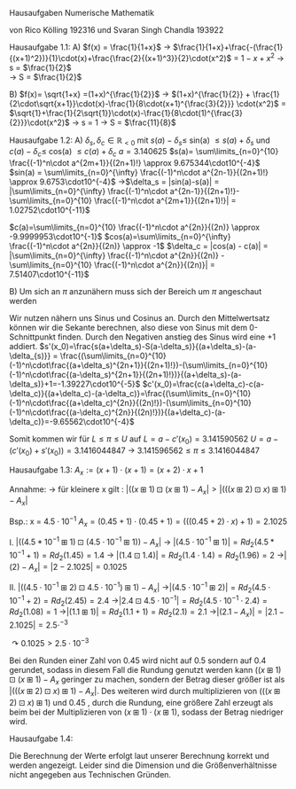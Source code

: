  Hausaufgaben Numerische Mathematik 

von Rico Kölling 192316 und Svaran Singh Chandla 193922

Hausaufgabe 1.1:
A) $f(x) = \frac{1}{1+x}$ 
-> $\frac{1}{1+x}+\frac{-(\frac{1}{(x+1)^2})}{1}\cdot(x)+\frac{\frac{2}{(x+1)^3}}{2}\cdot(x^2)$ 
= $1 - x + x^2$ 
-> s = $\frac{1}{2}$   
-> S = $\frac{1}{2}$

B) $f(x)= \sqrt{1+x} =(1+x)^{\frac{1}{2}}$ 
-> $(1+x)^{\frac{1}{2}} + \frac{1}{2\cdot\sqrt{x+1}}\cdot(x)-\frac{1}{8\cdot(x+1)^{\frac{3}{2}}} \cdot(x^2)$
= $\sqrt{1}+\frac{1}{2\sqrt{1}}\cdot(x)-\frac{1}{8\cdot(1)^{\frac{3}{2}}}\cdot(x^2)$
-> s = 1 
-> S = $\frac{11}{8}$

Hausaufgabe 1.2:
A) $\delta_s, \delta_c \in \mathbb{R}_{<0}$ mit $s(a)-\delta_s\leq$ sin(a) $\leq s(a)+\delta_s$
						und $c(a) - \delta_c \leq$ cos(a) $\leq c(a)+\delta_c$
$a=3.140625$
$s(a)= \sum\limits_{n=0}^{10} \frac{(-1)^n\cdot a^{2m+1}}{(2n+1)!} \approx 9.675344\cdot10^{-4}$  
$sin(a) = \sum\limits_{n=0}^{\infty} \frac{(-1)^n\cdot a^{2n-1}}{(2n+1)!} \approx 9.6753\cdot10^{-4}$
->$\delta_s = |sin(a)-s(a)| =  |\sum\limits_{n=0}^{\infty} \frac{(-1)^n\cdot a^{2n-1}}{(2n+1)!}-\sum\limits_{n=0}^{10} \frac{(-1)^n\cdot a^{2m+1}}{(2n+1)!}| = 1.02752\cdot10^{-11}$

$c(a)=\sum\limits_{n=0}^{10} \frac{(-1)^n\cdot a^{2n}}{(2n)} \approx -9.9999953\cdot10^{-1}$
$cos(a)=\sum\limits_{n=0}^{\infty} \frac{(-1)^n\cdot a^{2n}}{(2n)} \approx -1$
$\delta_c = |cos(a) - c(a)| = |\sum\limits_{n=0}^{\infty} \frac{(-1)^n\cdot a^{2n}}{(2n)} - \sum\limits_{n=0}^{10} \frac{(-1)^n\cdot a^{2n}}{(2n)}| = 7.51407\cdot10^{-11}$

B) Um sich an $\pi$ anzunähern muss sich der Bereich um $\pi$ angeschaut werden 

Wir nutzen nähern uns Sinus und Cosinus an. Durch den Mittelwertsatz können wir die Sekante berechnen, also diese von Sinus mit dem 0-Schnittpunkt finden.
Durch den Negativen anstieg des Sinus wird eine $+1$ addiert. 
$s'(x_0)=\frac{s(a+\delta_s)-S(a-\delta_s)}{(a+\delta_s)-(a-\delta_{s)}} = \frac{(\sum\limits_{n=0}^{10}(-1)^n\cdot\frac{(a+\delta_s)^{2n+1}}{(2n+1)!})-(\sum\limits_{n=0}^{10}(-1)^n\cdot\frac{(a-\delta_s)^{2n+1}}{(2n+1)!})}{(a+\delta_s)-(a-\delta_s)}+1=-1.39227\cdot10^{-5}$
$c'(x_0)=\frac{c(a+\delta_c)-c(a-\delta_c)}{(a+\delta_c)-(a-\delta_c)}=\frac{(\sum\limits_{n=0}^{10}(-1)^n\cdot\frac{(a+\delta_c)^{2n}}{(2n)!})-(\sum\limits_{n=0}^{10}(-1)^n\cdot\frac{(a-\delta_c)^{2n}}{(2n)!})}{(a+\delta_c)-(a-\delta_c)}=-9.65562\cdot10^{-4}$

Somit kommen wir für $L\leq\pi\leq U$ auf 
$L=a-c'(x_0)=3.141590562$
$U=a-(c'(x_0)+s'(x_0))=3.1416044847$
-> $3.141596562\leq\pi\leq3.1416044847$
<div style="page-break-after: always;"></div>

Hausaufgabe 1.3:
$A_x := (x+1)\cdot(x+1)=(x+2)\cdot x+1$

Annahme: 
-> für kleinere x gilt : $|((x \boxplus 1) \boxdot (x \boxplus 1) - A_x|> |(((x \boxplus2)\boxdot x)\boxplus1)-A_x|$

Bsp.: x = $4.5\cdot10^{-1}$
$A_x =(0.45+1)\cdot(0.45+1)=(((0.45+2)\cdot x)+1)=2.1025$

I. $|((4.5*10^{-1}\boxplus1)\boxdot(4.5\cdot10^{-1}\boxplus1))-A_x|$
-> $|(4.5\cdot10^{-1}\boxplus1)|=Rd_2(4.5*10^{-1}+1)=Rd_2(1.45)=1.4$
-> $|(1.4\boxdot1.4)|=Rd_2(1.4\cdot1.4)=Rd_2(1.96)=2$
->$|(2)-A_x|= |2-2.1025|=0.1025$

II. $|((4.5\cdot10^{-1}\boxplus 2)\boxdot4.5\cdot10^{-1})\boxplus1)-A_x|$
->$|(4.5\cdot10^{-1}\boxplus2)|=Rd_2(4.5\cdot10^{-1}+2)=Rd_2(2.45)=2.4$
->$|2.4\boxdot4.5\cdot10^{-1}|=Rd_2(4.5\cdot10^{-1}\cdot2.4)=Rd_2(1.08)=1$
->$|(1.1\boxplus1)|=Rd_2(1.1+1)=Rd_2(2.1)=2.1$
->$|(2.1-A_x)|=|2.1-2.1025|=2.5\cdot^{-3}$

$\curvearrowright0.1025 >2.5\cdot10^{-3}$

Bei den Runden einer Zahl von 0.45 wird nicht auf 0.5 sondern auf 0.4 gerundet, sodass in diesem Fall die Rundung genutzt werden kann $((x\boxplus1)\boxdot(x\boxplus1)-A_x$ geringer zu machen, sondern der Betrag dieser größer ist als $|(((x \boxplus2)\boxdot x)\boxplus1)-A_x|$. Des weiteren wird durch multiplizieren von $(((x\boxplus2)\boxdot x)\boxplus1)$ und 0.45 , durch die Rundung, eine größere Zahl erzeugt als beim bei der Multiplizieren von $(x\boxplus1)\cdot(x\boxplus1)$, sodass der Betrag niedriger wird. 

Hausaufgabe 1.4:

Die Berechnung der Werte erfolgt laut unserer Berechnung korrekt und werden angezeigt. Leider sind die Dimension und die Größenverhältnisse nicht angegeben aus Technischen Gründen. 